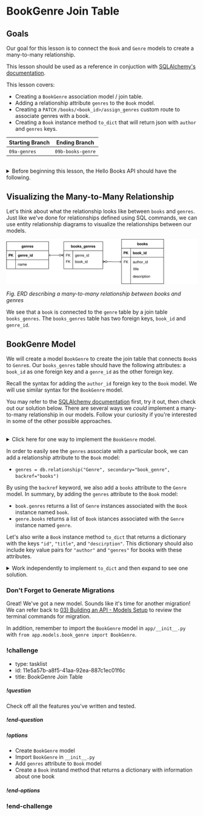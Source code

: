 # BookGenre Join Table

## Goals

Our goal for this lesson is to connect the `Book` and `Genre` models to create a many-to-many relationship.

This lesson should be used as a reference in conjuction with [SQLAlchemy's documentation](https://docs.sqlalchemy.org/en/14/orm/basic_relationships.html).

This lesson covers:

- Creating a `BookGenre` association model / join table.
- Adding a relationship attribute `genres` to the `Book` model.
- Creating a `PATCH` `/books/<book_id>/assign_genres` custom route to associate genres with a book.
- Creating a `Book` instance method `to_dict` that will return json with `author` and `genres` keys.

| Starting Branch | Ending Branch|
|--|--|
|`09a-genres` |`09b-books-genre`|

<br/>

<details>
    <summary>
        Before beginning this lesson, the Hello Books API should have the following.
    </summary>

- A `hello_books_development` database
- A `book` table defined
- A `Book` model defined
- An `author` table defined
- A `Author` model defined
- Endpoints defined for these RESTful routes:
- `GET` to `/books`
- `POST` to `/books`
- `GET` to `/books/<book_id>`
- `PUT` to `/books/<book_id>`
- `DELETE` to `/books/<book_id>`
- `POST` to `/authors`
- `GET` to `authors/<author_id>/books`
- `GET` to `/genres`
- `POST` to `/genres`

The `Book` model and table should have the following columns:

- `id`
- `title`
- `description`

The `Author` model and table should have the following columns:

- `id`
- `name`

The `Genre` model and table should have the following columns:

- `id`
- `name`

</details>

## Visualizing the Many-to-Many Relationship

Let's think about what the relationship looks like between `books` and `genres`. Just like we've done for relationships defined using SQL commands, we can use entity relationship diagrams to visualize the relationships between our models.

![An entity relationship diagram describing a many-to-many relationship between genres and books](../assets/many-to-many.drawio.svg)  

_Fig. ERD describing a many-to-many relationship between books and genres_

We see that a `book` is connected to the `genre` table by a join table `books_genres`. The `books_genres` table has two foreign keys, `book_id` and `genre_id`.

## BookGenre Model

We will create a model `BookGenre` to create the join table that connects `Book`s to `Genre`s. Our `books_genres` table should have the following attributes: a `book_id` as one foreign key and a `genre_id` as the other foreign key. 

Recall the syntax for adding the `author_id` foreign key to the `Book` model. We will use similar syntax for the `BookGenre` model.

You may refer to the [SQLAlchemy documentation](https://docs.sqlalchemy.org/en/14/orm/basic_relationships.html#many-to-many) first, try it out, then check out our solution below. There are several ways we _could_ implement a many-to-many relationship in our models. Follow your curiosity if you're interested in some of the other possible approaches.

<br/>

<details>
  <summary>Click here for one way to implement the <code>BookGenre</code> model.</summary>

  ``` python
# app/models/book_genre.py
from app import db

class BookGenre(db.Model):
    __tablename__ = "book_genre"
    book_id = db.Column(db.Integer, db.ForeignKey('book.id'), primary_key=True,nullable=False)
    genre_id = db.Column(db.Integer, db.ForeignKey('genre.id'), primary_key=True,nullable=False)
```
</details>

In order to easily see the `genres` associate with a particular book, we can add a relationship attribute to the `Book` model: 
- `genres = db.relationship("Genre", secondary="book_genre", backref="books")` 

By using the `backref` keyword, we also add a `books` attribute to the `Genre` model. 
In summary, by adding the `genres` attribute to the `Book` model:
- `book.genres` returns a list of `Genre` instances associated with the `Book` instance named `book`.
- `genre.books` returns a list of `Book` istances associated with the `Genre` instance named `genre`.

Let's also write a `Book` instance method `to_dict` that returns a dictionary with the keys `"id"`, `"title"`, and `"descirption"`. This dictionary should also include key value pairs for `"author"` and `"genres"` for books with these attributes.

<details>
  <summary>Work independently to implement <code>to_dict</code> and then expand to see one solution.</summary>

``` python
# app/models/book.py

from app import db

class Book(db.Model):
    id = db.Column(db.Integer, primary_key=True, autoincrement=True)
    title = db.Column(db.String)
    description = db.Column(db.String)
    author_id = db.Column(db.Integer, db.ForeignKey('author.id'))
    author = db.relationship("Author", back_populates="books")
    genres = db.relationship("Genre", secondary="book_genre", backref="books")

    def to_dict(self):
        book_dict = {
            "id": self.id,
            "title": self.title,
            "description": self.description
        }
        if self.author:
            book_dict["author"] = self.author.name

        if self.genres:
            genre_names = [genre.name for genre in self.genres]
            book_dict["genres"] = genre_names

        return book_dict
```

</details>

### Don't Forget to Generate Migrations

Great! We've got a new model. Sounds like it's time for another migration! We can refer back to [03) Building an API - Models Setup](../api-3-database-models-read/models-setup.md) to review the terminal commands for migration.

In addition, remember to import the `BookGenre` model in `app/__init__.py` with `from app.models.book_genre import BookGenre`.

<!-- prettier-ignore-start -->
### !challenge
* type: tasklist
* id: 11e5a57b-a8f5-41aa-92ea-887c1ec01f6c
* title: BookGenre Join Table
##### !question

Check off all the features you've written and tested.

##### !end-question
##### !options

* Create `BookGenre` model
* Import `BookGenre` in `__init__.py`
* Add `genres` attribute to `Book` model
* Create a `Book` instand method that returns a dictionary with information about one book

##### !end-options
### !end-challenge
<!-- prettier-ignore-end -->

